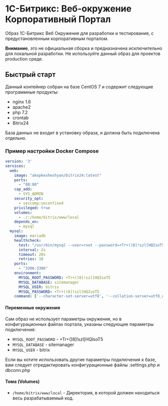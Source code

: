 # 1С-Битрикс: Веб-окружение Корпоративный Портал

Образ 1С-Битрикс Веб Окружения для разработки и тестирования, с предустановленным корпоративным порталом. 

**Внимание**, это не официальная сборка и предназначена исключительно для локальной разработки. Не используйте данный образ для проектов production среде.

## Быстрый старт

Данный контейнер собран на базе CentOS 7 и содержит следующие программные продукты:

- nginx 1.6 
- apache2
- php 7.2
- crontab
- Bitrix24

База данных не входит в установку образа, и должна быть подключена отдельно. 


### Пример настройки Docker Compose

```yml
version: '3'
services:
  web:
    image: "akopkesheshyan/bitrix24:latest"
    ports:
      - "80:80"
    cap_add:
      - SYS_ADMIN 
    security_opt:
      - seccomp:unconfined
    privileged: true
    volumes:
      - ./:/home/bitrix/www/local
    depends_on:
      - mysql
  mysql:
    image: mariadb
    healthcheck:
      test: "/usr/bin/mysql --user=root --password=+Tr+()8]!szl[HQIsoT5 --execute \"SHOW DATABASES;\""
      interval: 2s
      timeout: 20s
      retries: 10
    ports:
      - "3306:3306"
    environment:
      MYSQL_ROOT_PASSWORD: +Tr+()8]!szl[HQIsoT5
      MYSQL_DATABASE: sitemanager
      MYSQL_USER: bitrix
      MYSQL_PASSWORD: +Tr+()8]!szl[HQIsoT5
    command: ['--character-set-server=utf8', '--collation-server=utf8_unicode_ci', '--skip-character-set-client-handshake', '--sql-mode=']   
```

#### Переменные окружения

Сам образ не использует параметры окружения, но в конфигурационных файлах портала, указаны следующие параметры подключения:

* `MYSQL_ROOT_PASSWORD` - +Tr+()8]!szl[HQIsoT5
* `MYSQL_DATABASE` - sitemanager
* `MYSQL_USER` - bitrix

Если вы хотите использовать другие параметры подключения к базе, вам следует отредактировать конфигурационные файлы .settings.php и dbconn.php

#### Тома (Volumes)

* `/home/bitrix/www/local` - Директория, в которой должен находиться весь разрабатываемый код.